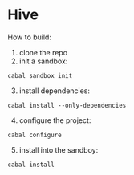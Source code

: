 Hive
================

How to build:

1. clone the repo
2. init a sandbox:
```
cabal sandbox init
```
3. install dependencies:
```
cabal install --only-dependencies
```
4. configure the project:
```
cabal configure
```
5. install into the sandboy:
```
cabal install
```